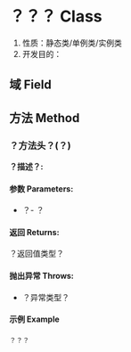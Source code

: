 # ？？？ Class

1.  性质：静态类/单例类/实例类
2.	开发目的：

## 域 Field

## 方法 Method

### ？方法头？(？)

**？描述？:**

#### 参数 Parameters: 

- ？- ？

#### 返回 Returns: 

？返回值类型？

#### 抛出异常 Throws: 

- ？异常类型？

#### 示例 Example

```autohotkey
？？？
```

